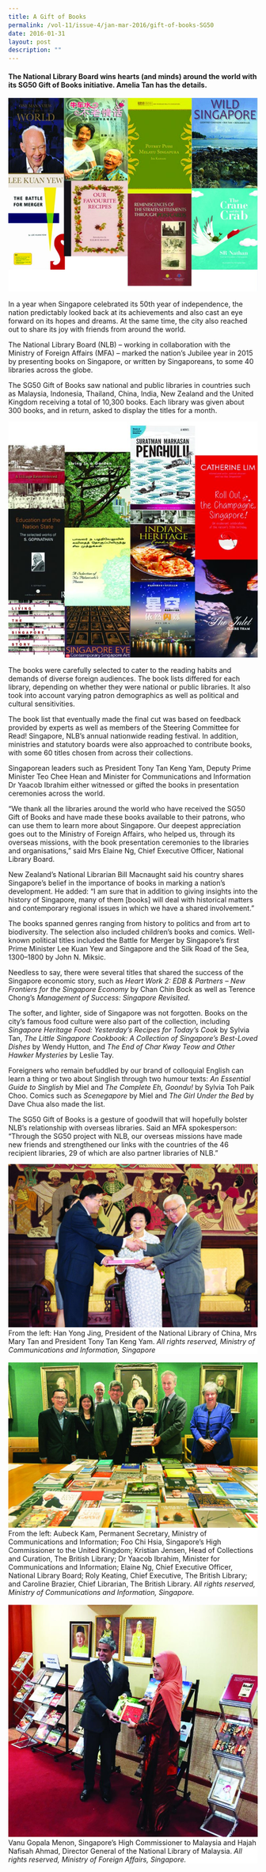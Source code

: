```yaml
---
title: A Gift of Books
permalink: /vol-11/issue-4/jan-mar-2016/gift-of-books-SG50
date: 2016-01-31
layout: post
description: ""
---
```



#### The National Library Board wins hearts (and minds) around the world with its SG50 Gift of Books initiative. **Amelia Tan** has the details.

<img src="/images/vol-11-issue-4/a-gift-of-books/g.JPG">

In a year when Singapore celebrated its 50th year of independence, the nation predictably looked back at its achievements and also cast an eye forward on its hopes and dreams. At the same time, the city also reached out to share its joy with friends from around the world. 

The National Library Board (NLB) – working in collaboration with the Ministry of Foreign Affairs (MFA) – marked the nation’s Jubilee year in 2015 by presenting books on Singapore, or written by Singaporeans, to some 40 libraries across the globe.

The SG50 Gift of Books saw national and public libraries in countries such as Malaysia, Indonesia, Thailand, China, India, New Zealand and the United Kingdom receiving a total of 10,300 
books. Each library was given about 300 books, and in return, asked to display the titles for a month.

<img src="/images/vol-11-issue-4/a-gift-of-books/f.JPG">

The books were carefully selected to cater to the reading habits and demands of diverse foreign audiences. The book lists differed for each library, depending on whether they were national or public libraries. It also took into account varying patron demographics as well as political and cultural sensitivities.

The book list that eventually made the final cut was based on feedback provided by experts as well as members of the Steering Committee for Read! Singapore, NLB’s annual nationwide 
reading festival. In addition, ministries and statutory boards were also approached to contribute books, with some 60 titles chosen from across their collections.

Singaporean leaders such as President Tony Tan Keng Yam, Deputy Prime Minister Teo Chee Hean and Minister for Communications and Information Dr Yaacob Ibrahim either witnessed or gifted the books in presentation ceremonies across the world.

“We thank all the libraries around the world who have received the SG50 Gift of Books and have made these books available to their patrons, who can use them to learn more about Singapore. 
Our deepest appreciation goes out to the Ministry of Foreign Affairs, who helped us, through its overseas missions, with the book presentation ceremonies to the libraries and organisations,” said Mrs Elaine Ng, Chief Executive Officer, National Library Board.

New Zealand’s National Librarian Bill Macnaught said his country shares Singapore’s belief in the importance of books in marking a nation’s development. He added: “I am sure that in addition to giving insights into the history of Singapore, many of them [books] will deal with historical matters and contemporary regional issues in which we have a shared involvement.”

The books spanned genres ranging from history to politics and from art to biodiversity. The selection also included children’s 
books and comics. Well-known political titles included the Battle for Merger by Singapore’s first Prime Minister Lee Kuan Yew and Singapore and the Silk Road of the Sea, 1300–1800 by John N. Miksic. 

Needless to say, there were several titles that shared the success of the Singapore economic story, such as *Heart Work 2: EDB & Partners – New Frontiers for the Singapore Economy* by Chan Chin Bock as well as Terence Chong’s *Management of Success: 
Singapore Revisited*.

The softer, and lighter, side of Singapore was not forgotten. Books on the city’s famous food culture were also part of the collection, including *Singapore Heritage Food: Yesterday’s Recipes for Today’s Cook* by Sylvia Tan, *The Little Singapore 
Cookbook: A Collection of Singapore’s Best-Loved Dishes* by Wendy Hutton, and *The End of Char Kway Teow and Other Hawker Mysteries* by Leslie Tay.

Foreigners who remain befuddled by our brand of colloquial English can learn a thing or two about Singlish through two humour texts: *An Essential Guide to Singlish* by Miel and *The 
Complete Eh, Goondu!* by Sylvia Toh Paik Choo. Comics such as *Scenegapore* by Miel and *The Girl Under the Bed* by Dave Chua also made the list.

The SG50 Gift of Books is a gesture of goodwill that will hopefully bolster NLB’s relationship with overseas libraries. Said an MFA spokesperson: “Through the SG50 project with NLB, our overseas missions have made new friends and strengthened our links with the countries of the 46 recipient libraries, 29 of which are also partner libraries of NLB.”

<img src="/images/vol-11-issue-4/a-gift-of-books/e.JPG">
<div style="background-color: white;"> From the left: Han Yong 
Jing, President of the National Library of China, Mrs Mary Tan 
and President Tony Tan Keng Yam. <i>All rights reserved, Ministry of Communications and Information, Singapore</i></div>
<br>
<img src="/images/vol-11-issue-4/a-gift-of-books/b.JPG">
<div style="background-color: white;">From the left: Aubeck 
Kam, Permanent Secretary, Ministry of Communications 
and Information; Foo Chi Hsia, Singapore’s High Commissioner 
to the United Kingdom; Kristian Jensen, Head of Collections 
and Curation, The British Library; Dr Yaacob Ibrahim, Minister for Communications and Information; Elaine Ng, Chief Executive Officer, National Library Board; Roly Keating, Chief Executive, The British Library; and Caroline Brazier, Chief Librarian, The British Library. <i>All rights reserved, Ministry of Communications and Information, Singapore.</i></div>
<br>
<img src="/images/vol-11-issue-4/a-gift-of-books/d.JPG">
<div style="background-color: white;">Vanu Gopala Menon, 
Singapore’s High Commissioner to Malaysia and Hajah Nafisah Ahmad, Director General of the National Library of Malaysia. <i>All rights reserved, Ministry of Foreign Affairs, Singapore.</i></div>